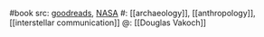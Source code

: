#book 
src: [goodreads](https://www.goodreads.com/book/show/22310793-archaeology-anthropology-and-interstellar-communication), [NASA](https://www.nasa.gov/wp-content/uploads/2015/01/archaeology_anthropology_and_interstellar_communication_tagged.pdf?emrc=9e061d) 
#: [[archaeology]], [[anthropology]], [[interstellar communication]] 
@: [[Douglas Vakoch]] 

